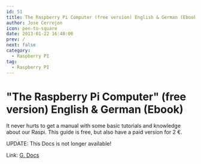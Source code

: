 ```yaml
---
id: 51
title: The Raspberry Pi Computer (free version) English & German (Ebook)
author: Jose Cerrejon
icon: pen-to-square
date: 2013-01-22 16:40:00
prev: /
next: false
category:
  - Raspberry PI
tag:
  - Raspberry PI
---
```


# "The Raspberry Pi Computer" (free version) English & German (Ebook)

It never hurts to get a manual with some basic tutorials and knowledge about our Raspi. This guide is free, but also have a paid version for 2 €.

UPDATE: This Docs is not longer available!

Link: [G. Docs](https://docs.google.com/folder/d/0B1WmAU8rLxiBT180UjVPbzRyV2c/edit)